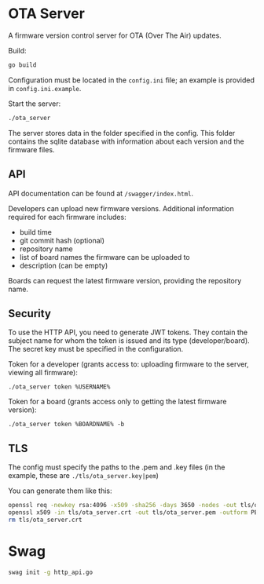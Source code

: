 # OTA Server
A firmware version control server for OTA (Over The Air) updates.

Build:
```bash
go build
```

Configuration must be located in the `config.ini` file; an example is provided in `config.ini.example`.

Start the server:
```bash
./ota_server
```

The server stores data in the folder specified in the config.
This folder contains the sqlite database with information about each version and the firmware files.

## API
API documentation can be found at `/swagger/index.html`.

Developers can upload new firmware versions.
Additional information required for each firmware includes:
* build time
* git commit hash (optional)
* repository name
* list of board names the firmware can be uploaded to
* description (can be empty)

Boards can request the latest firmware version, providing the repository name.

## Security
To use the HTTP API, you need to generate JWT tokens.
They contain the subject name for whom the token is issued and its type (developer/board).
The secret key must be specified in the configuration.

Token for a developer (grants access to: uploading firmware to the server, viewing all firmware):
```
./ota_server token %USERNAME%
```

Token for a board (grants access only to getting the latest firmware version):
```
./ota_server token %BOARDNAME% -b
```

## TLS
The config must specify the paths to the .pem and .key files (in the example, these are `./tls/ota_server.key|pem`)

You can generate them like this:
```bash
openssl req -newkey rsa:4096 -x509 -sha256 -days 3650 -nodes -out tls/ota_server.crt -keyout tls/ota_server.key
openssl x509 -in tls/ota_server.crt -out tls/ota_server.pem -outform PEM
rm tls/ota_server.crt
```

# Swag
```bash
swag init -g http_api.go
```
